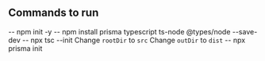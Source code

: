 ## Commands to run
-- npm init -y
-- npm install prisma typescript ts-node @types/node --save-dev
-- npx tsc --init
    Change `rootDir` to `src`
    Change `outDir` to `dist`
-- npx prisma init